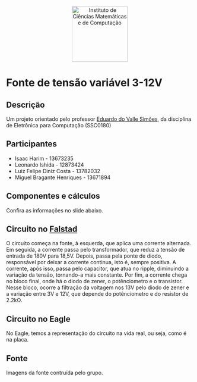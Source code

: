 <center>
<a href="https://www.icmc.usp.br/">
<img src="https://upload.wikimedia.org/wikipedia/commons/thumb/c/c9/Webysther_20170627_-_Logo_ICMC-USP.svg/2560px-Webysther_20170627_-_Logo_ICMC-USP.svg.png" alt="Instituto de Ciências Matemáticas e de Computação" width="150"/>
</a>
</br>
</center>

# Fonte de tensão variável 3-12V

## Descrição

Um projeto orientado pelo professor [Eduardo do Valle Simões](https://gitlab.com/simoesusp), da disciplina de Eletrônica para Computação (SSC0180)

## Participantes

  - Isaac Harim - 13673235
  - Leonardo Ishida - 12873424
  - Luiz Felipe Diniz Costa - 13782032
  - Miguel Bragante Henriques - 13671894

      
## Componentes e cálculos
Confira as informações no slide abaixo.

## Circuito no [Falstad](https://falstad.com/circuit/)
O circuito começa na fonte, à esquerda, que aplica uma corrente alternada. Em seguida, a corrente passa pelo transformador, que reduz a tensão de entrada de 180V para 18,5V. Depois, passa pela ponte de diodo, responsável por deixar a corrente continua, isto é, sempre positiva. A corrente, após isso, passa pelo capacitor, que atua no ripple, diminuindo a variação da tensão, tornando-a mais constante. Por fim, a corrente chega no bloco final, onde há o diodo de zener, o potênciometro e o transistor. Nesse bloco, ocorre a filtração da voltagem nos 13V pelo diodo de zener e a variação entre 3V e 12V, que depende do potênciometro e do resistor de 2.2kΩ. 

## Circuito no Eagle
No Eagle, temos a representação do circuito na vida real, ou seja, como é na placa. 
## Fonte
Imagens da fonte contruída pelo grupo. 